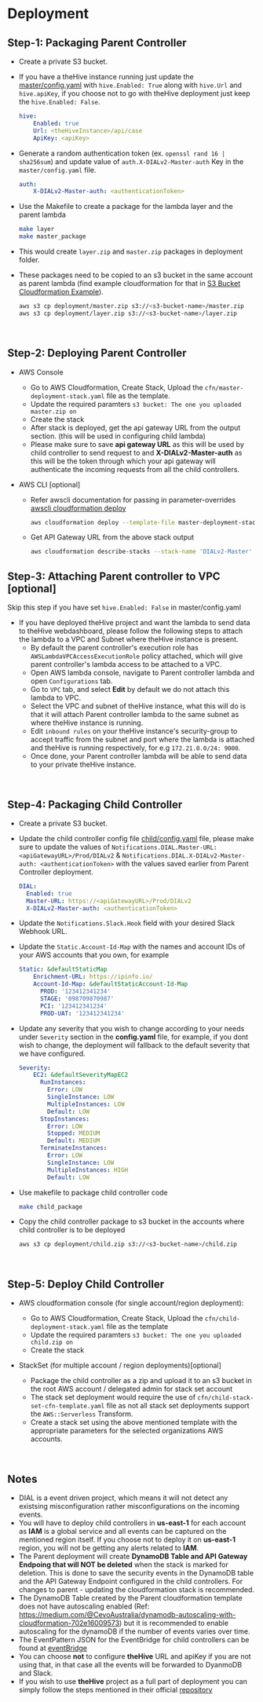 
# Deployment



## Step-1: Packaging Parent Controller
- Create a private S3 bucket.
- If you have a theHive instance running just update the [master/config.yaml](../master/config.yaml) with `hive.Enabled: True` along with `hive.Url` and `hive.apiKey`, if you choose not to go with theHive deployment just keep the `hive.Enabled: False`.
	```yaml
	hive:
  		Enabled: true
  		Url: <theHiveInstance>/api/case
  		ApiKey: <apiKey>
	```
	
- Generate a random authentication token (ex. `openssl rand 16 | sha256sum`) and update value of `auth.X-DIALv2-Master-auth` Key in the `master/config.yaml` file.
	```yaml
	auth:
  		X-DIALv2-Master-auth: <authenticationToken> 
	```
	
- Use the Makefile to create a package for the lambda layer and the parent lambda


	```bash
	make layer
	make master_package
	```


- This would create `layer.zip` and `master.zip` packages in deployment folder. 
- These packages need to be copied to an s3 bucket in the same account as parent lambda (find example cloudformation for that in [S3 Bucket Cloudformation Example](s3-buckets.yaml)).

	```bash
	aws s3 cp deployment/master.zip s3://<s3-bucket-name>/master.zip
	aws s3 cp deployment/layer.zip s3://<s3-bucket-name>/layer.zip
	```
<br>

## Step-2: Deploying Parent Controller 

- AWS Console
	- Go to AWS Cloudformation, Create Stack, Upload the `cfn/master-deployment-stack.yaml` file as the template.
	- Update the required paramters `s3 bucket: The one you uploaded master.zip on`
	- Create the stack
	- After stack is deployed, get the api gateway URL from the output section. (this will be used in configuring child lambda)
	- Please make sure to save **api gateway URL** as this will be used by child controller to send request to and **X-DIALv2-Master-auth** as this will be the token through which your api gateway will authenticate the incoming requests from all the child controllers.  

- AWS CLI [optional]
	- Refer awscli documentation for passing in parameter-overrides [awscli cloudformation deploy](https://docs.aws.amazon.com/cli/latest/reference/cloudformation/deploy/)
	
		```bash
		aws cloudformation deploy --template-file master-deployment-stack.yaml --stack-name 'DIALv2-Master' --capabilities 'CAPABILITY_NAMED_IAM' 
		```
	
	- Get API Gateway URL from the above stack output
	
		```bash
		aws cloudformation describe-stacks --stack-name 'DIALv2-Master' --query "Stacks[0].Outputs[?OutputKey=='DIALv2MasterApiGatewayURL'].OutputValue" --output text
		```

## Step-3: Attaching Parent controller to VPC [optional]

Skip this step if you have set `hive.Enabled: False` in master/config.yaml

- If you have deployed theHive project and want the lambda to send data to theHive webdashboard, please follow the following steps to attach the lambda to a VPC and Subnet where theHive instance is present.
	- By default the parent controller's execution role has `AWSLambdaVPCAccessExecutionRole` policy attached, which will give parent controller's lambda access to be attached to a VPC.
	- Open AWS lambda console, navigate to Parent controller lambda and open `Configurations` tab.
	- Go to `VPC` tab, and select **Edit** by default we do not attach this lambda to VPC.
	- Select the VPC and subnet of theHive instance, what this will do is that it will attach Parent controller lambda to the same subnet as where theHive instance is running.
	- Edit `inbound rules` on your theHive instance's security-group to accept traffic from the subnet and port where the lambda is attached and theHive is running respectively, for e.g `172.21.0.0/24: 9000`.
	- Once done, your Parent controller lambda will be able to send data to your private theHive instance.
<br>

## Step-4: Packaging Child Controller
- Create a private S3 bucket.
- Update the child controller config file [child/config.yaml](../child/config.yaml) file, please make sure to update the values of `Notifications.DIAL.Master-URL: <apiGatewayURL>/Prod/DIALv2` & `Notifications.DIAL.X-DIALv2-Master-auth: <authenticationToken>` with the values saved earlier from Parent Controller deployment. 
	```yaml
	DIAL:
      Enabled: true 
      Master-URL: https://<apiGatewayURL>/Prod/DIALv2
      X-DIALv2-Master-auth: <authenticationToken>
	```
- Update the `Notifications.Slack.Hook` field with your desired Slack Webhook URL.
- Update the `Static.Account-Id-Map` with the names and account IDs of your AWS accounts that you own, for example
	
	```yaml
	Static: &defaultStaticMap
		Enrichment-URL: https://ipinfo.io/ 
		Account-Id-Map: &defaultStaticAccount-Id-Map
		  PROD: '123412341234'
		  STAGE: '098709870987'
		  PCI: '123412341234'
		  PROD-UAT: '123412341234'
	```
	
- Update any severity that you wish to change according to your needs under `Severity` section in the **config.yaml** file, for example, if you dont wish to change, the deployment will fallback to the default severity that we have configured.

	```yaml
	Severity:
		EC2: &defaultSeverityMapEC2
		  RunInstances:
			Error: LOW
			SingleInstance: LOW
			MultipleInstances: LOW
			Default: LOW
		  StopInstances: 
			Error: LOW
			Stopped: MEDIUM
			Default: MEDIUM
		  TerminateInstances:
			Error: LOW
			SingleInstance: LOW
			MultipleInstances: HIGH
			Default: LOW
	```
	
- Use makefile to package child controller code

	```bash
	make child_package
	```
	
- Copy the child controller package to s3 bucket in the accounts where child controller is to be deployed
	```bash
	aws s3 cp deployment/child.zip s3://<s3-bucket-name>/child.zip
	```
<br>

## Step-5: Deploy Child Controller
- AWS cloudformation console (for single account/region deployment):
	- Go to AWS Cloudformation, Create Stack, Upload the `cfn/child-deployment-stack.yaml` file as the template
	- Update the required paramters `s3 bucket: The one you uploaded child.zip on`
	- Create the stack

- StackSet (for multiple account / region deployments)[optional]
	- Package the child controller as a zip and upload it to an s3 bucket in the root AWS account / delegated admin for stack set account
	- The stack set deployment would require the use of `cfn/child-stack-set-cfn-template.yaml` file as not all stack set deployments support the `AWS::Serverless` Transform.
	- Create a stack set using the above mentioned template with the appropriate parameters for the selected organizations AWS accounts.

<br>

## Notes
- DIAL is a event driven project, which means it will not detect any existsing misconfiguration rather misconfigurations on the incoming events.
- You will have to deploy child controllers in **us-east-1** for each account as **IAM** is a global service and all events can be captured on the mentioned region itself. If you choose not to deploy it on **us-east-1** region, you will not be getting any alerts related to **IAM**.
- The Parent deployment will create **DynamoDB Table and API Gateway Endpoing that will NOT be deleted** when the stack is marked for deletion. This is done to save the security events in the DynamoDB table and the API Gateway Endpoint configured in the child controllers. For changes to parent - updating the cloudformation stack is recommended.
- The DynamoDB Table created by the Parent cloudformation template does not have autoscaling enabled (Ref: https://medium.com/@CevoAustralia/dynamodb-autoscaling-with-cloudformation-702e16009573) but it is recommended to enable autoscaling for the dynamoDB if the number of events varies over time.
- The EventPattern JSON for the EventBridge for child controllers can be found at [eventBridge](eventBridge)
- You can choose **not** to configure **theHive** URL and apiKey if you are not using that, in that case all the events will be forwarded to DyanmoDB and Slack.
- If you wish to use **theHive** project as a full part of deployment you can simply follow the steps mentioned in their official [repository](https://docs.thehive-project.org/thehive/legacy/thehive3/installation/install-guide/)
